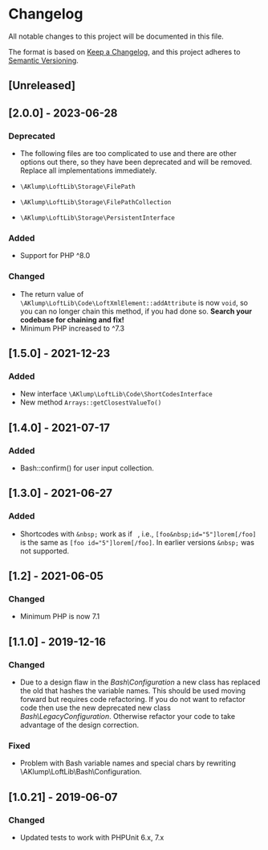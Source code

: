 <!--
id: changelog
tags: usage
-->

# Changelog

All notable changes to this project will be documented in this file.

The format is based on [Keep a Changelog](https://keepachangelog.com/en/1.0.0/), and this project adheres to [Semantic Versioning](https://semver.org/spec/v2.0.0.html).

## [Unreleased]

## [2.0.0] - 2023-06-28

### Deprecated

- The following files are too complicated to use and there are other options out there, so they have been deprecated and will be removed. Replace all implementations immediately.

- `\AKlump\LoftLib\Storage\FilePath`
- `\AKlump\LoftLib\Storage\FilePathCollection`
- `\AKlump\LoftLib\Storage\PersistentInterface`

### Added

- Support for PHP ^8.0

### Changed

- The return value of `\AKlump\LoftLib\Code\LoftXmlElement::addAttribute` is now `void`, so you can no longer chain this method, if you had done so.  **Search your codebase for chaining and fix!**
- Minimum PHP increased to ^7.3

## [1.5.0] - 2021-12-23

### Added

- New interface `\AKlump\LoftLib\Code\ShortCodesInterface`
- New method `Arrays::getClosestValueTo()`

## [1.4.0] - 2021-07-17

### Added

- Bash::confirm() for user input collection.

## [1.3.0] - 2021-06-27

### Added

- Shortcodes with `&nbsp;` work as if ` `, i.e., `[foo&nbsp;id="5"]lorem[/foo]` is the same as `[foo id="5"]lorem[/foo]`. In earlier versions `&nbsp;` was not supported.

## [1.2] - 2021-06-05

### Changed

- Minimum PHP is now 7.1

## [1.1.0] - 2019-12-16

### Changed

- Due to a design flaw in the _Bash\Configuration_ a new class has replaced the old that hashes the variable names. This should be used moving forward but requires code refactoring. If you do not want to refactor code then use the new deprecated new class _Bash\LegacyConfiguration_. Otherwise refactor your code to take advantage of the design correction.

### Fixed

- Problem with Bash variable names and special chars by rewriting \AKlump\LoftLib\Bash\Configuration.

## [1.0.21] - 2019-06-07

### Changed

- Updated tests to work with PHPUnit 6.x, 7.x
  
